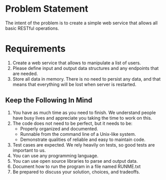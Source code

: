 Problem Statement
=================
The intent of the problem is to create a simple web service that allows all basic RESTful operations.

Requirements
============
1. Create a web service that allows to manipulate a list of users.
2. Please define input and output data structures and any endpoints that are needed.
3. Store all data in memory. There is no need to persist any data, and that means that everything will be lost when server is restarted.

Keep the Following In Mind
--------------------------
1. You have as much time as you need to finish. We understand people have busy lives and appreciate you taking the time to work on this.
2. The code does not need to be perfect, but it needs to be:
    - Properly organized and documented.
    - Runnable from the command line of a Unix-like system.
    - Demonstrate qualities of reliable and easy to maintain code.
3. Test cases are expected. We rely heavily on tests, so good tests are important to us.
4. You can use any programming language.
5. You can use open source libraries to parse and output data.
6. Document how to run the program in a file named RUNME.txt
7. Be prepared to discuss your solution, choices, and tradeoffs.
